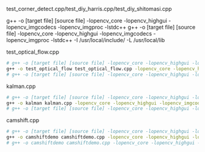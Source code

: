 
test_corner_detect.cpp/test_diy_harris.cpp/test_diy_shitomasi.cpp

g++ -o [target file] [source file] -lopencv_core -lopencv_highgui -lopencv_imgcodecs -lopencv_imgproc -lstdc++
g++ -o [target file] [source file] -lopencv_core -lopencv_highgui -lopencv_imgcodecs -lopencv_imgproc -lstdc++ -I /usr/local/include/ -L /usr/local/lib


test_optical_flow.cpp
```bash
# g++ -o [target file] [source file] -lopencv_core -lopencv_highgui -lopencv_imgcodecs -lopencv_imgproc -lopencv_video -lopencv_videoio -lstdc++
g++ -o test_optical_flow test_optical_flow.cpp -lopencv_core -lopencv_highgui -lopencv_imgcodecs -lopencv_imgproc -lopencv_video -lopencv_videoio -lstdc++
# g++ -o [target file] [source file] -lopencv_core -lopencv_highgui -lopencv_imgcodecs -lopencv_imgproc -lopencv_video -lopencv_videoio -lstdc++ -I /usr/local/include/ -L /usr/local/lib
```

kalman.cpp
```bash
# g++ -o [target file] [source file] -lopencv_core -lopencv_highgui -lopencv_imgcodecs -lopencv_imgproc -lopencv_video -lopencv_tracking -lstdc++
g++ -o kalman kalman.cpp -lopencv_core -lopencv_highgui -lopencv_imgcodecs -lopencv_imgproc -lopencv_video -lopencv_tracking -lstdc++
# g++ -o [target file] [source file] -lopencv_core -lopencv_highgui -lopencv_imgcodecs -lopencv_imgproc -lopencv_video -lopencv_tracking -lstdc++ -I /usr/local/include/ -L /usr/local/lib
```

camshift.cpp
```bash
# g++ -o [target file] [source file] -lopencv_core -lopencv_highgui -lopencv_imgcodecs -lopencv_imgproc -lopencv_video -lopencv_videoio -lopencv_tracking -lstdc++
g++ -o camshiftdemo camshiftdemo.cpp -lopencv_core -lopencv_highgui -lopencv_imgcodecs -lopencv_imgproc -lopencv_video -lopencv_videoio -lopencv_tracking -lstdc++
# g++ -o camshiftdemo camshiftdemo.cpp -lopencv_core -lopencv_highgui -lopencv_imgcodecs -lopencv_imgproc -lopencv_video -lopencv_videoio -lopencv_tracking -lstdc++ -I /usr/local/include/ -L /usr/local/lib
```




